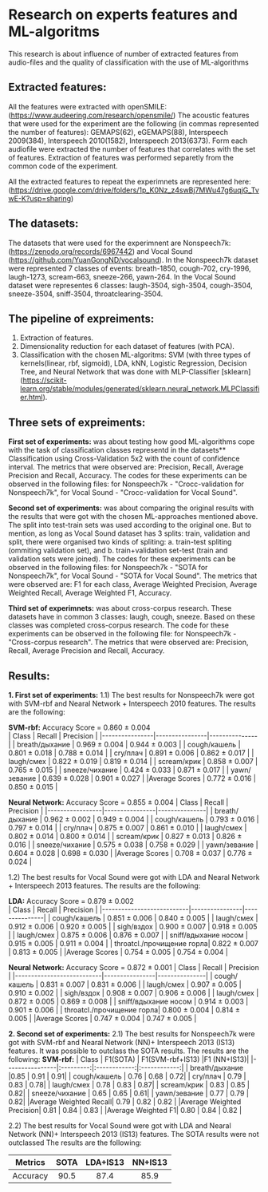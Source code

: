 # Research on experts features and ML-algoritms
This research is about influence of number of extracted features from audio-files and the quality of classification with the use of ML-algorithms

## Extracted features:
All the features were extracted with openSMILE: (https://www.audeering.com/research/opensmile/)
The acoustic features that were used for the experiment are the following (in commas represented the number of features): GEMAPS(62), eGEMAPS(88), Interspeech 2009(384), Interspeech 2010(1582), Interspeech 2013(6373).
Form each audiofile were extracted the number of features that correlates with the set of features. Extraction of features was performed separetly from the common code of the experiment.

All the extracted features to repeat the experimnets are represented here: (https://drive.google.com/drive/folders/1p_K0Nz_z4swBj7MWu47g6uqjG_TvwE-K?usp=sharing)

## The datasets:
The datasets that were used for the experimnent are Nonspeech7k: (https://zenodo.org/records/6967442) and Vocal Sound (https://github.com/YuanGongND/vocalsound). 
In the Nonspeech7k dataset were represented 7 classes of events: breath-1850, cough-702, cry-1996, laugh-1273, scream-663, sneeze-266, yawn-264.
In the Vocal Sound dataset were representes 6 classes: laugh-3504, sigh-3504, cough-3504, sneeze-3504, sniff-3504, throatclearing-3504.

## The pipeline of expreiments:
1) Extraction of features.
2) Dimensionality reduction for each dataset of features (with PCA).
3) Classification with the chosen ML-algoritms: SVM (with three types of kernels(linear, rbf, sigmoid), LDA, kNN, Logistic Regression, Decision Tree, and Neural Network that was done with MLP-Classifier [sklearn] (https://scikit-learn.org/stable/modules/generated/sklearn.neural_network.MLPClassifier.html).

## Three sets of expreiments:
**First set of experiments:** 
was about testing how good ML-algorithms cope with the task of classification classes representd in the datasets**
Classification using Cross-Validation 5x2 with the count of confidence interval.
The metrics that were observed are: Precision, Recall, Average Precision and Recall, Accuracy.
The codes for these experiments can be observed in the following files: for Nonspeech7k - "Crocc-validation for Nonspeech7k", for Vocal Sound - "Crocc-validation for Vocal Sound".

**Second set of experiments:** 
was about comparing the original results with the results that were got with the chosen ML-approaches mentioned above. The split into test-train sets was used according to the original one. But to mention, as long as Vocal Sound dataset has 3 splits: train, validation and split, there were organised two kinds of spliting: a. train-test spliting (ommiting validation set), and b. train+validation set-test (train and validation sets were joined).
The codes for these experiments can be observed in the following files: for Nonspeech7k - "SOTA for Nonspeech7k", for Vocal Sound - "SOTA for Vocal Sound".
The metrics that were observed are: F1 for each class, Average Weighted Precision, Average Weighted Recall, Average Weighted F1, Accuracy.

**Third set of experimnets:**
was about cross-corpus research. These datasets have in common 3 classes: laugh, cough, sneeze. Based on these classes was completed cross-corpus research.
The code for these experiments can be observed in the following file: for Nonspeech7k - "Cross-corpus research".
The metrics that were observed are: Precision, Recall, Average Precision and Recall, Accuracy.

## Results:
**1. First set of experiments:** 
1.1) The best results for Nonspeech7k were got with SVM-rbf and Nearal Network + Interspeech 2010 features. The results are the following:

**SVM-rbf:**
Accuracy Score = 0.860 ± 0.004  
|  Class         | Recall         | Precision     |
|----------------|----------------|---------------|
| breath/дыхание |  0.969 ± 0.004 | 0.944 ± 0.003 |
| cough/кашель   |  0.801 ± 0.018 | 0.788 ± 0.014 |
| cry/плач       |  0.891 ± 0.006 | 0.862 ± 0.017 |
| laugh/смех     |  0.822 ± 0.019 | 0.819 ± 0.014 |
| scream/крик    |  0.858 ± 0.007 | 0.765 ± 0.015 |
| sneeze/чихание |  0.424 ± 0.033 | 0.871 ± 0.017 |
| yawn/зевание   |  0.639 ± 0.028 | 0.901 ± 0.027 |
|Average Scores  |  0.772 ± 0.016 | 0.850 ± 0.015 |

**Neural Network:**
Accuracy Score = 0.855 ± 0.004
|  Class          | Recall         | Precision     |
|-----------------|----------------|---------------|
| breath/дыхание  |  0.962 ± 0.002 | 0.949 ± 0.004 |
| cough/кашель    |  0.793 ± 0.016 | 0.797 ± 0.014 |
| cry/плач        |  0.875 ± 0.007 | 0.861 ± 0.010 |
| laugh/смех      |  0.802 ± 0.014 | 0.800 ± 0.014 |
| scream/крик     |  0.827 ± 0.013 | 0.826 ± 0.016 |
| sneeze/чихание  |  0.575 ± 0.038 | 0.758 ± 0.029 |
| yawn/зевание    |  0.604 ± 0.028 | 0.698 ± 0.030 |
|Average Scores   |  0.708 ± 0.037 | 0.776 ± 0.024 |

1.2) The best results for Vocal Sound were got with LDA and Nearal Network + Interspeech 2013 features. The results are the following:

**LDA:**
Accuracy Score = 0.879 ± 0.002  
|  Class                    | Recall         | Precision     |
|---------------------------|----------------|---------------|
| cough/кашель              |  0.851 ± 0.006 | 0.840 ± 0.005 |
| laugh/смех                |  0.912 ± 0.006 | 0.920 ± 0.005 |
| sigh/вздох                |  0.900 ± 0.007 | 0.918 ± 0.005 |
| laugh/смех                |  0.875 ± 0.006 | 0.876 ± 0.007 |
| sniff/вдыхание носом      |  0.915 ± 0.005 | 0.911 ± 0.004 |
| throatcl./прочищение горла|  0.822 ± 0.007 | 0.813 ± 0.005 |
|Average Scores             |  0.754 ± 0.005 | 0.754 ± 0.004 |

**Neural Network:**
Accuracy Score = 0.872 ± 0.001 
|  Class                    | Recall         | Precision     |
|---------------------------|----------------|---------------|
| cough/кашель              |  0.831 ± 0.007 | 0.831 ± 0.006 |
| laugh/смех                |  0.907 ± 0.005 | 0.910 ± 0.002 |
| sigh/вздох                |  0.908 ± 0.007 | 0.906 ± 0.006 |
| laugh/смех                |  0.872 ± 0.005 | 0.869 ± 0.008 |
| sniff/вдыхание носом      |  0.914 ± 0.003 | 0.901 ± 0.006 |
| throatcl./прочищение горла|  0.800 ± 0.004 | 0.814 ± 0.005 |
|Average Scores             |  0.747 ± 0.004 | 0.747 ± 0.005 |

**2. Second set of experiments:** 
2.1) The best results for Nonspeech7k were got with SVM-rbf and Nearal Network (NN)+ Interspeech 2013 (IS13) features. It was possible to outclass the SOTA results. The results are the following:
**SVM-rbf:**
|  Class         | F1(SOTA)  | F1(SVM-rbf+IS13) |F1 (NN+IS13)|
|----------------|:---------:|:------------:|:------------:|
| breath/дыхание |0.85       | 0.91         | 0.91|
| cough/кашель   |  0.76     | 0.68         | 0.72|
| cry/плач       |  0.79     | 0.83         | 0.78|
| laugh/смех     |  0.78     | 0.83         | 0.87|
| scream/крик    |  0.83     | 0.85         | 0.82|
| sneeze/чихание |  0.65     | 0.65         | 0.61|
| yawn/зевание   |  0.77     | 0.79         | 0.82|
|Average Weighted Recall|  0.79   | 0.82 | 0.82 |
|Average Weighted Precision|  0.81   | 0.84 | 0.83 |
|Average Weighted F1|  0.80  | 0.84 | 0.82 |

2.2) The best results for Vocal Sound were got with LDA and Nearal Network (NN)+ Interspeech 2013 (IS13) features. The SOTA results were not outclassed The results are the following:

|Metrics |SOTA|LDA+IS13|NN+IS13|
|--------|:--:|:------:|:------:|
|Accuracy|90.5|87.4    |85.9    |
